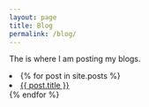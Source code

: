 ```yaml
---
layout: page
title: Blog
permalink: /blog/
---
```


The is where I am posting my blogs.

<li> 
  {% for post in site.posts %}
    <li>
      <a href="{{ post.url }}">{{ post.title }}</a>
    </li>
  {% endfor %}

</li>
